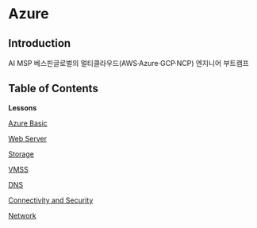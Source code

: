 # Azure

## Introduction
AI MSP 베스핀글로벌의 멀티클라우드(AWS·Azure·GCP·NCP) 엔지니어 부트캠프 

## Table of Contents

**Lessons**

[Azure Basic](https://www.notion.so/Azure-25c5cf967b1b800eae46ee1a8158f2fa?source=copy_link)

[Web Server](https://www.notion.so/Web-App-25d5cf967b1b80e986c1ff44e39ac392?source=copy_link)

[Storage](https://www.notion.so/Storage-25e5cf967b1b80dfa454ecb0c2e91a7b?source=copy_link)

[VMSS](https://www.notion.so/VMSS-25e5cf967b1b802e9a14c66cfcac0b12?source=copy_link)

[DNS](https://www.notion.so/DNS-2615cf967b1b80eaa05cf4152e4b5703?source=copy_link)

[Connectivity and Security](https://www.notion.so/Connectivity-and-Security-2615cf967b1b803698dcccbc2b67ea70?source=copy_link)

[Network](https://www.notion.so/Network-2625cf967b1b803fbe1bf4428e62ea3f?source=copy_link)